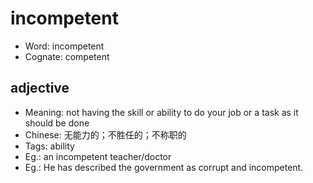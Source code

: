 # incompetent

- Word: incompetent
- Cognate: competent

## adjective

- Meaning: not having the skill or ability to do your job or a task as it should be done
- Chinese: 无能力的；不胜任的；不称职的
- Tags: ability
- Eg.: an incompetent teacher/doctor
- Eg.: He has described the government as corrupt and incompetent.

